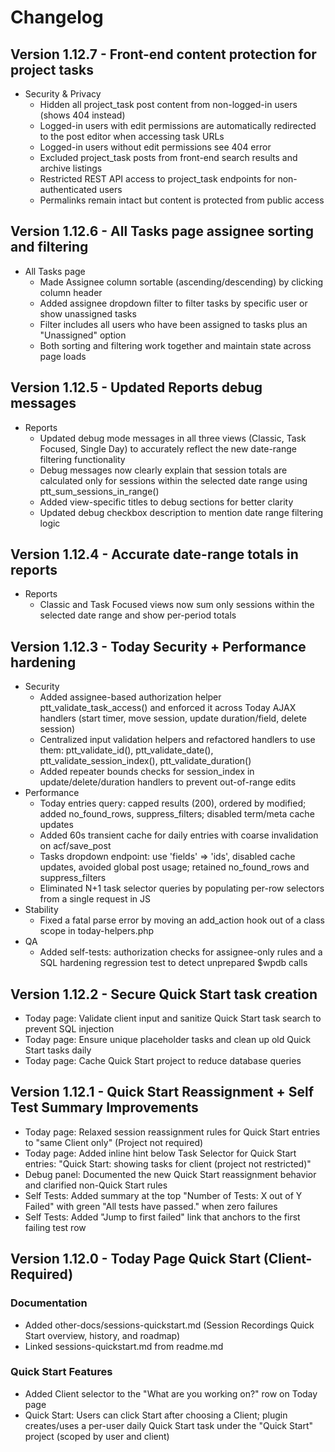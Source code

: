 # Changelog



## Version 1.12.7 - Front-end content protection for project tasks

- Security & Privacy
  - Hidden all project_task post content from non-logged-in users (shows 404 instead)
  - Logged-in users with edit permissions are automatically redirected to the post editor when accessing task URLs
  - Logged-in users without edit permissions see 404 error
  - Excluded project_task posts from front-end search results and archive listings
  - Restricted REST API access to project_task endpoints for non-authenticated users
  - Permalinks remain intact but content is protected from public access

## Version 1.12.6 - All Tasks page assignee sorting and filtering

- All Tasks page
  - Made Assignee column sortable (ascending/descending) by clicking column header
  - Added assignee dropdown filter to filter tasks by specific user or show unassigned tasks
  - Filter includes all users who have been assigned to tasks plus an "Unassigned" option
  - Both sorting and filtering work together and maintain state across page loads

## Version 1.12.5 - Updated Reports debug messages

- Reports
  - Updated debug mode messages in all three views (Classic, Task Focused, Single Day) to accurately reflect the new date-range filtering functionality
  - Debug messages now clearly explain that session totals are calculated only for sessions within the selected date range using ptt_sum_sessions_in_range()
  - Added view-specific titles to debug sections for better clarity
  - Updated debug checkbox description to mention date range filtering logic

## Version 1.12.4 - Accurate date-range totals in reports

- Reports
  - Classic and Task Focused views now sum only sessions within the selected date range and show per-period totals

## Version 1.12.3 - Today Security + Performance hardening

- Security
  - Added assignee-based authorization helper ptt_validate_task_access() and enforced it across Today AJAX handlers (start timer, move session, update duration/field, delete session)
  - Centralized input validation helpers and refactored handlers to use them: ptt_validate_id(), ptt_validate_date(), ptt_validate_session_index(), ptt_validate_duration()
  - Added repeater bounds checks for session_index in update/delete/duration handlers to prevent out-of-range edits
- Performance
  - Today entries query: capped results (200), ordered by modified; added no_found_rows, suppress_filters; disabled term/meta cache updates
  - Added 60s transient cache for daily entries with coarse invalidation on acf/save_post
  - Tasks dropdown endpoint: use 'fields' => 'ids', disabled cache updates, avoided global post usage; retained no_found_rows and suppress_filters
  - Eliminated N+1 task selector queries by populating per-row selectors from a single request in JS
- Stability
  - Fixed a fatal parse error by moving an add_action hook out of a class scope in today-helpers.php
- QA
  - Added self-tests: authorization checks for assignee-only rules and a SQL hardening regression test to detect unprepared $wpdb calls

## Version 1.12.2 - Secure Quick Start task creation
- Today page: Validate client input and sanitize Quick Start task search to prevent SQL injection
- Today page: Ensure unique placeholder tasks and clean up old Quick Start tasks daily
- Today page: Cache Quick Start project to reduce database queries

## Version 1.12.1 - Quick Start Reassignment + Self Test Summary Improvements
- Today page: Relaxed session reassignment rules for Quick Start entries to "same Client only" (Project not required)
- Today page: Added inline hint below Task Selector for Quick Start entries: "Quick Start: showing tasks for client (project not restricted)"
- Debug panel: Documented the new Quick Start reassignment behavior and clarified non-Quick Start rules
- Self Tests: Added summary at the top "Number of Tests: X out of Y Failed" with green "All tests have passed." when zero failures
- Self Tests: Added "Jump to first failed" link that anchors to the first failing test row

## Version 1.12.0 - Today Page Quick Start (Client-Required)

### Documentation
- Added other-docs/sessions-quickstart.md (Session Recordings Quick Start overview, history, and roadmap)
- Linked sessions-quickstart.md from readme.md

### Quick Start Features
- Added Client selector to the "What are you working on?" row on Today page
- Quick Start: Users can click Start after choosing a Client; plugin creates/uses a per-user daily Quick Start task under the "Quick Start" project (scoped by user and client)

